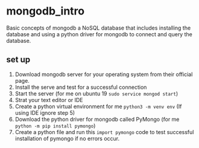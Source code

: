 # mongodb_intro
Basic concepts of mongodb a NoSQL database that includes installing the database and using a python driver for mongodb to connect and query the database.
## set up
1. Download mongodb server for your operating system from their official page.
2. Install the serve and test for a successful connection
3. Start the server (for me on ubuntu 19 `sudo service mongod start`)
4. Strat your text editor or IDE
5. Create a python virtual environment for me `python3 -m venv env` (If using IDE ignore step 5)
6. Download the python driver for mongodb called PyMongo (for me `python -m pip install pymongo`)
7. Create a python file and run this `import pymongo` code to test successful installation of pymongo if no errors occur.
